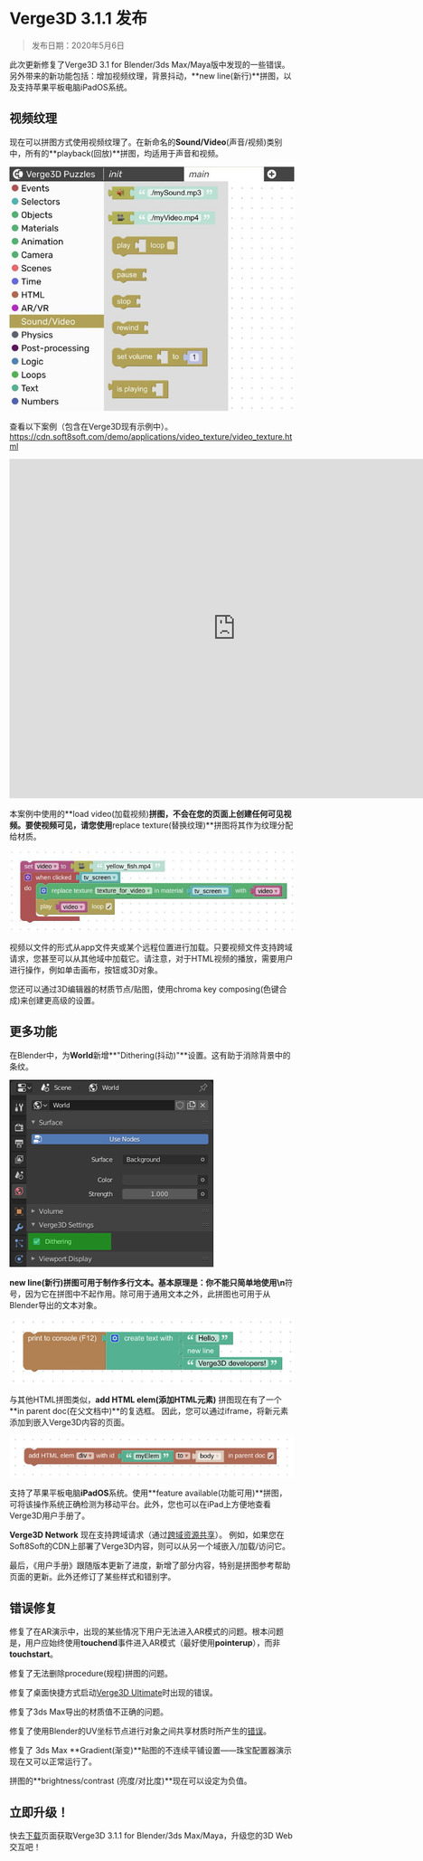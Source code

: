 # Verge3D 3.1.1 发布

> 发布日期：2020年5月6日



此次更新修复了Verge3D 3.1 for Blender/3ds Max/Maya版中发现的一些错误。 另外带来的新功能包括：增加视频纹理，背景抖动，**new line(新行)**拼图，以及支持苹果平板电脑iPadOS系统。



## 视频纹理



现在可以拼图方式使用视频纹理了。在新命名的**Sound/Video**(声音/视频)类别中，所有的**playback(回放)**拼图，均适用于声音和视频。

![sound-video-puzzles.jpg](_media/sound-video-puzzles.jpg)

查看以下案例（包含在Verge3D现有示例中）。  
https://cdn.soft8soft.com/demo/applications/video_texture/video_texture.html

<iframe width="800px" height="600px" frameborder="0" src=" https://cdn.soft8soft.com/demo/applications/video_texture/video_texture.html  " ></iframe>


本案例中使用的**load video(加载视频)**拼图，不会在您的页面上创建任何可见视频。要使视频可见，请您使用**replace texture(替换纹理)**拼图将其作为纹理分配给材质。

![video-puzzles.jpg](_media/video-puzzles.jpg)

视频以文件的形式从app文件夹或某个远程位置进行加载。只要视频文件支持跨域请求，您甚至可以从其他域中加载它。请注意，对于HTML视频的播放，需要用户进行操作，例如单击画布，按钮或3D对象。



您还可以通过3D编辑器的材质节点/贴图，使用chroma key composing(色键合成)来创建更高级的设置。



## 更多功能



在Blender中，为**World**新增**"Dithering(抖动)"**设置。这有助于消除背景中的条纹。

![blender-world-dithering.jpg](_media/blender-world-dithering.jpg)

**new line(新行)**拼图可用于制作多行文本。基本原理是：你不能只简单地使用**\n**符号，因为它在拼图中不起作用。除可用于通用文本之外，此拼图也可用于从Blender导出的文本对象。

![image.png](_media/new-line-puzzle.jpg)

与其他HTML拼图类似，**add HTML elem(添加HTML元素)** 拼图现在有了一个**in parent doc(在父文档中)**的复选框。 因此，您可以通过iframe，将新元素添加到嵌入Verge3D内容的页面。

![add-html-elem-puzzle.jpg](_media/add-html-elem-puzzle.jpg)

支持了苹果平板电脑**iPadOS**系统。使用**feature available(功能可用)**拼图，可将该操作系统正确检测为移动平台。此外，您也可以在iPad上方便地查看Verge3D用户手册了。



**Verge3D Network** 现在支持跨域请求（通过[跨域资源共享](https://en.wikipedia.org/wiki/Cross-origin_resource_sharing#Simple_example)）。 例如，如果您在Soft8Soft的CDN上部署了Verge3D内容，则可以从另一个域嵌入/加载/访问它。



最后，《用户手册》跟随版本更新了进度，新增了部分内容，特别是拼图参考帮助页面的更新。此外还修订了某些样式和错别字。



## 错误修复



修复了在AR演示中，出现的某些情况下用户无法进入AR模式的问题。根本问题是，用户应始终使用**touchend**事件进入AR模式（最好使用**pointerup**），而非**touchstart**。



修复了无法删除procedure(规程)拼图的问题。



修复了桌面快捷方式启动[Verge3D Ultimate](https://www.soft8soft.com/product/verge3d-ultimate-web-interactive-suite/)时出现的错误。



修复了3ds Max导出的材质值不正确的问题。



修复了使用Blender的UV坐标节点进行对象之间共享材质时所产生的[错误](https://www.soft8soft.com/topic/strange-texture-behaviour-with-camera-moving/)。



修复了 3ds Max **Gradient(渐变)**贴图的不连续平铺设置——珠宝配置器演示现在又可以正常运行了。



拼图的**brightness/contrast (亮度/对比度)**现在可以设定为负值。



## 立即升级！

快去[下载](https://verge3d.funjoy.tech/get-verge3d)页面获取Verge3D 3.1.1 for Blender/3ds Max/Maya，升级您的3D Web交互吧！

